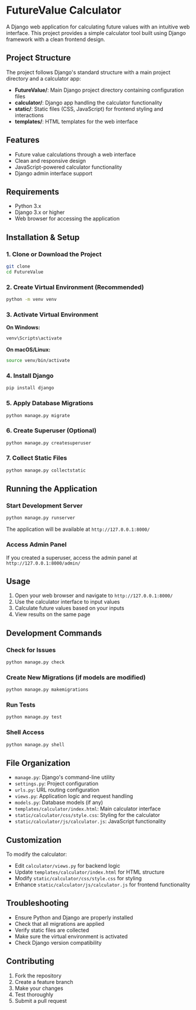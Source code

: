 # FutureValue Calculator

A Django web application for calculating future values with an intuitive web interface. This project provides a simple calculator tool built using Django framework with a clean frontend design.

## Project Structure

The project follows Django's standard structure with a main project directory and a calculator app:

- **FutureValue/**: Main Django project directory containing configuration files
- **calculator/**: Django app handling the calculator functionality
- **static/**: Static files (CSS, JavaScript) for frontend styling and interactions
- **templates/**: HTML templates for the web interface

## Features

- Future value calculations through a web interface
- Clean and responsive design
- JavaScript-powered calculator functionality
- Django admin interface support

## Requirements

- Python 3.x
- Django 3.x or higher
- Web browser for accessing the application

## Installation & Setup

### 1. Clone or Download the Project
```bash
git clone 
cd FutureValue
```

### 2. Create Virtual Environment (Recommended)
```bash
python -m venv venv
```

### 3. Activate Virtual Environment
**On Windows:**
```bash
venv\Scripts\activate
```

**On macOS/Linux:**
```bash
source venv/bin/activate
```

### 4. Install Django
```bash
pip install django
```

### 5. Apply Database Migrations
```bash
python manage.py migrate
```

### 6. Create Superuser (Optional)
```bash
python manage.py createsuperuser
```

### 7. Collect Static Files
```bash
python manage.py collectstatic
```

## Running the Application

### Start Development Server
```bash
python manage.py runserver
```

The application will be available at `http://127.0.0.1:8000/`

### Access Admin Panel
If you created a superuser, access the admin panel at `http://127.0.0.1:8000/admin/`

## Usage

1. Open your web browser and navigate to `http://127.0.0.1:8000/`
2. Use the calculator interface to input values
3. Calculate future values based on your inputs
4. View results on the same page

## Development Commands

### Check for Issues
```bash
python manage.py check
```

### Create New Migrations (if models are modified)
```bash
python manage.py makemigrations
```

### Run Tests
```bash
python manage.py test
```

### Shell Access
```bash
python manage.py shell
```

## File Organization

- `manage.py`: Django's command-line utility
- `settings.py`: Project configuration
- `urls.py`: URL routing configuration
- `views.py`: Application logic and request handling
- `models.py`: Database models (if any)
- `templates/calculator/index.html`: Main calculator interface
- `static/calculator/css/style.css`: Styling for the calculator
- `static/calculator/js/calculator.js`: JavaScript functionality

## Customization

To modify the calculator:
- Edit `calculator/views.py` for backend logic
- Update `templates/calculator/index.html` for HTML structure
- Modify `static/calculator/css/style.css` for styling
- Enhance `static/calculator/js/calculator.js` for frontend functionality

## Troubleshooting

- Ensure Python and Django are properly installed
- Check that all migrations are applied
- Verify static files are collected
- Make sure the virtual environment is activated
- Check Django version compatibility

## Contributing

1. Fork the repository
2. Create a feature branch
3. Make your changes
4. Test thoroughly
5. Submit a pull request
